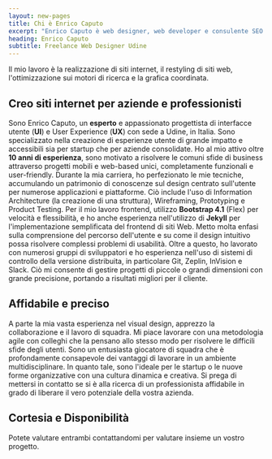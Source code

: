 ```yaml
---
layout: new-pages
title: Chi è Enrico Caputo
excerpt: "Enrico Caputo è web designer, web developer e consulente SEO in Italia Udine"
heading: Enrico Caputo
subtitle: Freelance Web Designer Udine
---
```


Il mio lavoro è la realizzazione di siti internet, il restyling di siti web, l'ottimizzazione sui motori di ricerca e la grafica coordinata.


## Creo siti internet per aziende e professionisti

Sono Enrico Caputo, un **esperto** e appassionato progettista di interfacce utente (**UI**) e User Experience (**UX**) con sede a Udine, in Italia. Sono specializzato nella creazione di esperienze utente di grande impatto e accessibili sia per startup che per aziende consolidate. Ho al mio attivo oltre **10 anni di esperienza**, sono motivato a risolvere le comuni sfide di business attraverso progetti mobili e web-based unici, completamente funzionali e user-friendly. Durante la mia carriera, ho perfezionato le mie tecniche, accumulando un patrimonio di conoscenze sul design centrato sull'utente per numerose applicazioni e piattaforme. Ciò include l'uso di Information Architecture (la creazione di una struttura), Wireframing, Prototyping e Product Testing. Per il mio lavoro frontend, utilizzo **Bootstrap 4.1** (Flex) per velocità e flessibilità, e ho anche esperienza nell'utilizzo di **Jekyll** per l'implementazione semplificata del frontend di siti Web. Metto molta enfasi sulla comprensione del percorso dell'utente e su come il design intuitivo possa risolvere complessi problemi di usabilità. Oltre a questo, ho lavorato con numerosi gruppi di sviluppatori e ho esperienza nell'uso di sistemi di controllo della versione distribuita, in particolare Git, Zeplin, InVision e Slack. Ciò mi consente di gestire progetti di piccole o grandi dimensioni con grande precisione, portando a risultati migliori per il cliente.

## Affidabile e preciso

A parte la mia vasta esperienza nel visual design, apprezzo la collaborazione e il lavoro di squadra. Mi piace lavorare con una metodologia agile con colleghi che la pensano allo stesso modo per risolvere le difficili sfide degli utenti. Sono un entusiasta giocatore di squadra che è profondamente consapevole dei vantaggi di lavorare in un ambiente multidisciplinare. In quanto tale, sono l'ideale per le startup o le nuove forme organizzative con una cultura dinamica e creativa. Si prega di mettersi in contatto se si è alla ricerca di un professionista affidabile in grado di liberare il vero potenziale della vostra azienda.

## Cortesia e Disponibilità

Potete valutare entrambi contattandomi per valutare insieme un vostro progetto.
